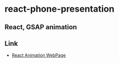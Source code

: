 
# react-phone-presentation


## React, GSAP animation


## Link

 - [React Animation WebPage](https://daniil861.github.io/react-phone-presentation/)

